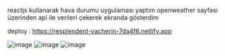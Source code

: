 reactjs kullanarak hava durumu uygulaması yaptım 
openweather sayfası üzerinden api ile verileri çekerek ekranda gösterdim 

deploy : https://resplendent-vacherin-7da4f6.netlify.app 

![image](https://user-images.githubusercontent.com/110103127/197527073-489b0a2e-8b4e-44a6-9c1b-6fa84bcb90d2.png)
![image](https://user-images.githubusercontent.com/110103127/197527151-d9414b19-cc6c-45c7-8ece-1d5333fbe743.png)
![image](https://user-images.githubusercontent.com/110103127/197527205-4cbacd7c-80e6-4845-9c56-a0ee374a0977.png)
